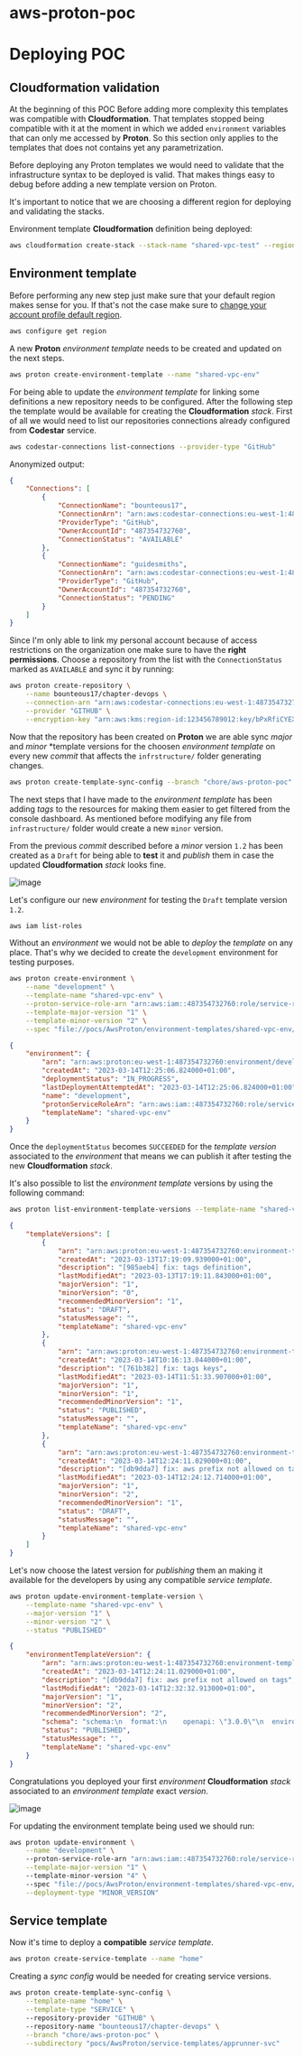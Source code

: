 # aws-proton-poc

# Deploying POC

## Cloudformation validation

At the beginning of this POC Before adding more complexity this templates was compatible with **Cloudformation**. 
That templates stopped being compatible with it at the moment in which we added `environment` variables that can only me accessed by **Proton**.
So this section only applies to the templates that does not contains yet any parametrization.

Before deploying any Proton templates we would need to validate that the infrastructure syntax to be deployed is valid.
That makes things easy to debug before adding a new template version on Proton.

It's important to notice that we are choosing a different region for deploying and validating the stacks.

Environment template **Cloudformation** definition being deployed:
```bash
aws cloudformation create-stack --stack-name "shared-vpc-test" --region "eu-west-2" --template-body "file://pocs/AwsProton/environment-templates/shared-vpc-env/v1/infrastructure/cloudformation.yaml"
```

## Environment template

Before performing any new step just make sure that your default region makes sense for you. If that's not the case make sure to <a href="https://docs.aws.amazon.com/cli/latest/userguide/cli-configure-quickstart.html#cli-configure-quickstart-region">change your account profile default region</a>.
```bash
aws configure get region
```

A new **Proton** _environment template_ needs to be created and updated on the next steps.
```bash
aws proton create-environment-template --name "shared-vpc-env"
```

For being able to update the _environment template_ for linking some definitions a new repository needs to be configured.
After the following step the template would be available for creating the **Cloudformation** _stack_.
First of all we would need to list our repositories connections already configured from **Codestar** service.
```bash
aws codestar-connections list-connections --provider-type "GitHub"
```
Anonymized output:
```json
{
    "Connections": [
        {
            "ConnectionName": "bounteous17",
            "ConnectionArn": "arn:aws:codestar-connections:eu-west-1:487354732760:connection/69013ae6-a462-4617-ac68-e1c41a9b5937",
            "ProviderType": "GitHub",
            "OwnerAccountId": "487354732760",
            "ConnectionStatus": "AVAILABLE"
        },
        {
            "ConnectionName": "guidesmiths",
            "ConnectionArn": "arn:aws:codestar-connections:eu-west-1:487354732760:connection/bbdaa14b-2ad1-4ecf-b41f-775b435b07cf",
            "ProviderType": "GitHub",
            "OwnerAccountId": "487354732760",
            "ConnectionStatus": "PENDING"
        }
    ]
}
```
Since I'm only able to link my personal account because of access restrictions on the organization one make sure to have the **right permissions**.
Choose a repository from the list with the `ConnectionStatus` marked as `AVAILABLE` and sync it by running:
```bash
aws proton create-repository \
    --name bounteous17/chapter-devops \
    --connection-arn "arn:aws:codestar-connections:eu-west-1:487354732760:connection/69013ae6-a462-4617-ac68-e1c41a9b5937" \
    --provider "GITHUB" \
    --encryption-key "arn:aws:kms:region-id:123456789012:key/bPxRfiCYEXAMPLEKEY"
```
Now that the repository has been created on **Proton** we are able sync _major_ and _minor_ *template versions for the choosen _environment template_ on every new _commit_ that affects the `infrstructure/` folder generating changes.
```bash
aws proton create-template-sync-config --branch "chore/aws-proton-poc" --repository-name "bounteous17/chapter-devops" --repository-provider "GITHUB" --subdirectory "pocs/AwsProton/environment-templates/shared-vpc-env" --template-name "shared-vpc-env" --template-type "ENVIRONMENT"
```
The next steps that I have made to the _environment template_ has been adding _tags_ to the resources for making them easier to get filtered from the console dashboard. As mentioned before modifying any file from `infrastructure/` folder would create a new `minor` version.

From the previous _commit_ described before a _minor_ version `1.2` has been created as a `Draft` for being able to **test** it and _publish_ them in case the updated **Cloudformation** _stack_ looks fine.

![image](https://user-images.githubusercontent.com/16175933/224987370-ace7b2ab-d8f3-4040-b1fb-fe7c561fb97c.png)

Let's configure our new _environment_ for testing the `Draft` template version `1.2`.
```bash
aws iam list-roles
```
Without an _environment_ we would not be able to _deploy_ the _template_ on any place. That's why we decided to create the `development` environment for 
testing purposes.
```bash
aws proton create-environment \
    --name "development" \
    --template-name "shared-vpc-env" \
    --proton-service-role-arn "arn:aws:iam::487354732760:role/service-role/aws-proton-poc" \
    --template-major-version "1" \
    --template-minor-version "2" \
    --spec "file://pocs/AwsProton/environment-templates/shared-vpc-env/spec/spec.yaml"
```
```json
{
    "environment": {
        "arn": "arn:aws:proton:eu-west-1:487354732760:environment/development",
        "createdAt": "2023-03-14T12:25:06.824000+01:00",
        "deploymentStatus": "IN_PROGRESS",
        "lastDeploymentAttemptedAt": "2023-03-14T12:25:06.824000+01:00",
        "name": "development",
        "protonServiceRoleArn": "arn:aws:iam::487354732760:role/service-role/aws-proton-poc",
        "templateName": "shared-vpc-env"
    }
}
```
Once the `deploymentStatus` becomes `SUCCEEDED` for the _template version_ associated to the _environment_ that means we can publish it after testing the new **Cloudformation** _stack_.

It's also possible to list the _environment template_ versions by using the following command:
```bash
aws proton list-environment-template-versions --template-name "shared-vpc-env"
```
```json
{
    "templateVersions": [
        {
            "arn": "arn:aws:proton:eu-west-1:487354732760:environment-template/shared-vpc-env:1.0",
            "createdAt": "2023-03-13T17:19:09.939000+01:00",
            "description": "[985aeb4] fix: tags definition",
            "lastModifiedAt": "2023-03-13T17:19:11.843000+01:00",
            "majorVersion": "1",
            "minorVersion": "0",
            "recommendedMinorVersion": "1",
            "status": "DRAFT",
            "statusMessage": "",
            "templateName": "shared-vpc-env"
        },
        {
            "arn": "arn:aws:proton:eu-west-1:487354732760:environment-template/shared-vpc-env:1.1",
            "createdAt": "2023-03-14T10:16:13.044000+01:00",
            "description": "[761b382] fix: tags keys",
            "lastModifiedAt": "2023-03-14T11:51:33.907000+01:00",
            "majorVersion": "1",
            "minorVersion": "1",
            "recommendedMinorVersion": "1",
            "status": "PUBLISHED",
            "statusMessage": "",
            "templateName": "shared-vpc-env"
        },
        {
            "arn": "arn:aws:proton:eu-west-1:487354732760:environment-template/shared-vpc-env:1.2",
            "createdAt": "2023-03-14T12:24:11.029000+01:00",
            "description": "[db9dda7] fix: aws prefix not allowed on tags",
            "lastModifiedAt": "2023-03-14T12:24:12.714000+01:00",
            "majorVersion": "1",
            "minorVersion": "2",
            "recommendedMinorVersion": "1",
            "status": "DRAFT",
            "statusMessage": "",
            "templateName": "shared-vpc-env"
        }
    ]
}
```

Let's now choose the latest version for _publishing_ them an making it available for the developers by using any compatible _service template_.
```bash
aws proton update-environment-template-version \
    --template-name "shared-vpc-env" \
    --major-version "1" \
    --minor-version "2" \
    --status "PUBLISHED"
```
```json
{
    "environmentTemplateVersion": {
        "arn": "arn:aws:proton:eu-west-1:487354732760:environment-template/shared-vpc-env:1.2",
        "createdAt": "2023-03-14T12:24:11.029000+01:00",
        "description": "[db9dda7] fix: aws prefix not allowed on tags",
        "lastModifiedAt": "2023-03-14T12:32:32.913000+01:00",
        "majorVersion": "1",
        "minorVersion": "2",
        "recommendedMinorVersion": "2",
        "schema": "schema:\n  format:\n    openapi: \"3.0.0\"\n  environment_input_type: \"VPCEnvironmentInput\"\n  types:\n    VPCEnvironmentInput:\n      type: object\n      description: \"Input properties for my environment\"\n      properties:\n        vpc_cidr:\n          type: string\n          description: \"The CIDR range for your VPC\"\n          default: 10.0.0.0/16\n          pattern: ([0-9]{1,3}\\.){3}[0-9]{1,3}($|/(16|18|24))\n        public_subnet_one_cidr:\n          type: string\n          description: \"The CIDR range for public subnet one\"\n          default: 10.0.0.0/18\n          pattern: ([0-9]{1,3}\\.){3}[0-9]{1,3}($|/(16|18|24))\n        private_subnet_one_cidr:\n          type: string\n          description: \"The CIDR range for private subnet one\"\n          default: 10.0.128.0/18\n          pattern: ([0-9]{1,3}\\.){3}[0-9]{1,3}($|/(16|18|24))",
        "status": "PUBLISHED",
        "statusMessage": "",
        "templateName": "shared-vpc-env"
    }
}
```

Congratulations you deployed your first _environment_ **Cloudformation** _stack_ associated to an _environment template_ exact _version_.

![image](https://user-images.githubusercontent.com/16175933/224989099-ed22ff28-36b3-49a1-9be5-e279a21a08a8.png)

For updating the environment template being used we should run:
```bash
aws proton update-environment \
    --name "development" \            
    --proton-service-role-arn "arn:aws:iam::487354732760:role/service-role/aws-proton-poc" \
    --template-major-version "1" \  
    --template-minor-version "4" \                  
    --spec "file://pocs/AwsProton/environment-templates/shared-vpc-env/spec/spec.yaml" \
    --deployment-type "MINOR_VERSION"
```

## Service template

Now it's time to deploy a __compatible__ _service template_.
```bash
aws proton create-service-template --name "home"
```

Creating a _sync config_ would be needed for creating service versions.
```bash
aws proton create-template-sync-config \
    --template-name "home" \
    --template-type "SERVICE" \     
    --repository-provider "GITHUB" \ 
    --repository-name "bounteous17/chapter-devops" \
    --branch "chore/aws-proton-poc" \
    --subdirectory "pocs/AwsProton/service-templates/apprunner-svc"
```